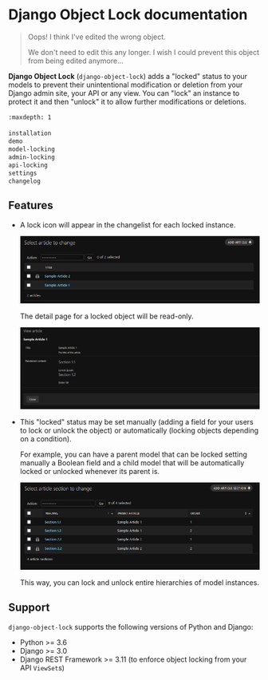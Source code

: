 # Django Object Lock documentation

>   Oops! I think I've edited the wrong object.
>   
>   We don't need to edit this any longer. I wish I could prevent this object from being edited anymore...

**Django Object Lock** (`django-object-lock`) adds a "locked" status to your models to prevent their unintentional
modification or deletion from your Django admin site, your API or any view. You can "lock" an instance to protect it
and then "unlock" it to allow further modifications or deletions.

```{toctree}
:maxdepth: 1

installation
demo
model-locking
admin-locking
api-locking
settings
changelog
```

## Features

*   A lock icon will appear in the changelist for each locked instance.

    ![Locked articles](images/example-article.png)

    The detail page for a locked object will be read-only.

    ![Locked article detail](images/example-article-detail.png)

*   This "locked" status may be set manually (adding a field for your users to lock or unlock the object) or
    automatically (locking objects depending on a condition).

    For example, you can have a parent model that can be locked setting manually a Boolean field and a child model
    that will be automatically locked or unlocked whenever its parent is.

    ![Locked article sections](images/example-article-section.png)

    This way, you can lock and unlock entire hierarchies of model instances.

## Support

`django-object-lock` supports the following versions of Python and Django:

*   Python >= 3.6
*   Django >= 3.0
*   Django REST Framework >= 3.11 (to enforce object locking from your API `ViewSet`s)
